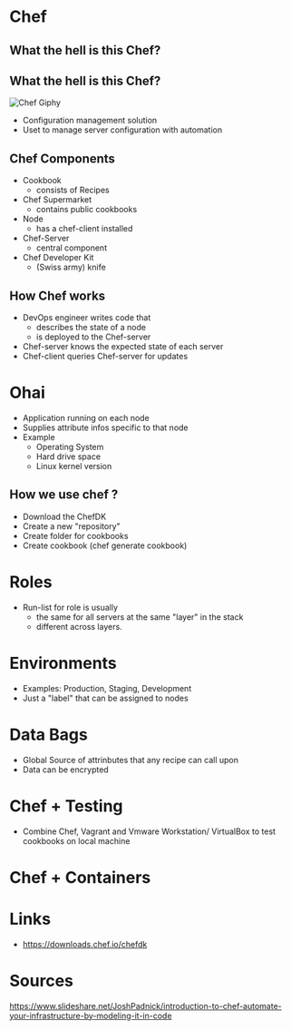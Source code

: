 # Chef



## What the hell is this Chef?


## What the hell is this Chef?
![Chef Giphy](https://media.giphy.com/media/10u6gt11vnm812/giphy.gif)

- Configuration management solution
- Uset to manage server configuration with automation

## Chef Components

- Cookbook
  - consists of Recipes
- Chef Supermarket
  - contains public cookbooks
- Node
  - has a chef-client installed
- Chef-Server
  - central component
- Chef Developer Kit
  - (Swiss army) knife


## How Chef works

- DevOps engineer writes code that
  - describes the state of a node
  - is deployed to the Chef-server
- Chef-server knows the expected state of each server
- Chef-client queries Chef-server for updates


# Ohai
- Application running on each node
- Supplies attribute infos specific to that node 
- Example
  - Operating System
  - Hard drive space
  - Linux kernel version 

## How we use chef ?

- Download the ChefDK
- Create a new "repository"
- Create folder for cookbooks
- Create cookbook (chef generate cookbook)


# Roles

- Run-list for role is usually 
  - the same for all servers at the same "layer" in the stack
  - different across layers.

# Environments
- Examples: Production, Staging, Development
- Just a "label" that can be assigned to nodes 

# Data Bags
- Global Source of attrinbutes that any recipe can call upon
- Data can be encrypted

# Chef + Testing

- Combine Chef, Vagrant and Vmware Workstation/ VirtualBox to test cookbooks on local machine


# Chef + Containers



# Links
- https://downloads.chef.io/chefdk


# Sources

https://www.slideshare.net/JoshPadnick/introduction-to-chef-automate-your-infrastructure-by-modeling-it-in-code
